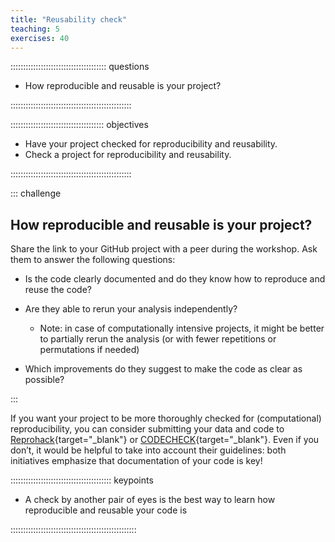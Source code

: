 ```yaml
---
title: "Reusability check"
teaching: 5
exercises: 40
---
```


:::::::::::::::::::::::::::::::::::::: questions 

- How reproducible and reusable is your project?

::::::::::::::::::::::::::::::::::::::::::::::::

::::::::::::::::::::::::::::::::::::: objectives

- Have your project checked for reproducibility and reusability. 
- Check a project for reproducibility and reusability. 

::::::::::::::::::::::::::::::::::::::::::::::::


::: challenge
## How reproducible and reusable is your project?

Share the link to your GitHub project with a peer during the workshop. Ask them to answer the
following questions:

- Is the code clearly documented and do they know how to reproduce and reuse the code?  

- Are they able to rerun your analysis independently? 

    - Note: in case of computationally intensive projects, it might be better to partially rerun 
    the analysis (or with fewer repetitions or permutations if needed)

- Which improvements do they suggest to make the code as clear as possible?

:::

If you want your project to be more thoroughly checked for (computational) reproducibility,
you can consider submitting your data and code to [Reprohack](https://www.reprohack.org){target="_blank"} 
or [CODECHECK](https://codecheck.org.uk/){target="_blank"}. 
Even if you don’t, it would be helpful to take into account their guidelines: 
both initiatives emphasize that documentation of your code is key!


:::::::::::::::::::::::::::::::::::::::: keypoints

- A check by another pair of eyes is the best way to learn how reproducible and reusable your code is

::::::::::::::::::::::::::::::::::::::::::::::::::
